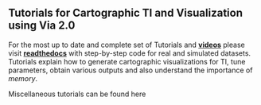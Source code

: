 ## Tutorials for Cartographic TI and Visualization using Via 2.0
For the most up to date and complete set of Tutorials and **[videos](https://pyvia.readthedocs.io/en/latest/Tutorial%20Video.html)**  please visit **[readthedocs](https://pyvia.readthedocs.io/en/latest/)** with step-by-step code for real and simulated datasets. Tutorials explain how to generate cartographic visualizations for TI, tune parameters, obtain various outputs and also understand the importance of *memory*.

Miscellaneous tutorials can be found here
